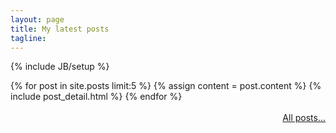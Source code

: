 ```yaml
---
layout: page
title: My latest posts
tagline: 
---
```

{% include JB/setup %}

 
<div class="blog-index">
{% for post in site.posts limit:5 %}
{% assign content = post.content %}
{% include post_detail.html %}
{% endfor %}
</div>
<br>
<a href="archive.html" style="float:right;">All posts...</a>
<br>


